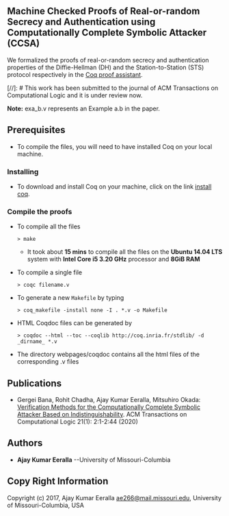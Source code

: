 ## Machine Checked Proofs of Real-or-random Secrecy and Authentication using Computationally Complete Symbolic Attacker (CCSA)

We formalized the proofs of real-or-random secrecy and authentication properties of the Diffie-Hellman (DH) and the Station-to-Station (STS) protocol respectively in the [Coq proof assistant](https://coq.inria.fr/).

[//]: # This work has been submitted to the journal of ACM Transactions on Computational Logic and it is under review now.

**Note:** exa_b.v represents an Example a.b in the paper.

## Prerequisites

* To compile the files, you will need to have installed Coq on your local machine.

### Installing

* To download and install Coq on your machine, click on the link [install coq](https://coq.inria.fr/download).

### Compile the proofs

* To compile all the files
   ```
   > make
   ```
  - It took about **15 mins** to compile all the files on the **Ubuntu 14.04 LTS** system with **Intel Core i5 3.20 GHz** processor and **8GiB RAM**

* To compile a single file 
  ```
  > coqc filename.v
  ```

* To generate a new `Makefile` by typing
  ```
  > coq_makefile -install none -I . *.v -o Makefile
  ```

* HTML Coqdoc files can be generated by
  ```
  > coqdoc --html --toc --coqlib http://coq.inria.fr/stdlib/ -d _dirname_ *.v
  ```
* The directory webpages/coqdoc contains all the html files of the corresponding .v files

## Publications
* Gergei Bana, Rohit Chadha, Ajay Kumar Eeralla, Mitsuhiro Okada:
[Verification Methods for the Computationally Complete Symbolic Attacker Based on Indistinguishability](https://dl.acm.org/doi/10.1145/3343508). ACM Transactions on Computational Logic 21(1): 2:1-2:44 (2020)

## Authors

* **Ajay Kumar Eeralla** --University of Missouri-Columbia

## Copy Right Information
Copyright (c) 2017, Ajay Kumar Eeralla <ae266@mail.missouri.edu>, University of Missouri-Columbia, USA       
